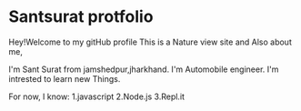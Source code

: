 # Santsurat protfolio

Hey!Welcome to my gitHub profile
This is a Nature view  site and Also about me,

I'm Sant Surat from jamshedpur,jharkhand.
I'm Automobile engineer.
I'm intrested to learn new Things.


 
For now,  I know:
1.javascript
2.Node.js
3.Repl.it

